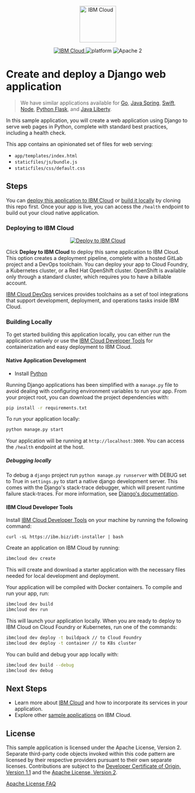 <p align="center">
    <a href="https://cloud.ibm.com">
        <img src="https://landscape.cncf.io/logos/ibm-cloud-kcsp.svg" height="100" alt="IBM Cloud">
    </a>
</p>


<p align="center">
    <a href="https://cloud.ibm.com">
    <img src="https://img.shields.io/badge/IBM%20Cloud-powered-blue.svg" alt="IBM Cloud">
    </a>
    <img src="https://img.shields.io/badge/platform-django-lightgrey.svg?style=flat" alt="platform">
    <img src="https://img.shields.io/badge/license-Apache2-blue.svg?style=flat" alt="Apache 2">
</p>


# Create and deploy a Django web application

> We have similar applications available for [Go](https://github.com/IBM/go-web-app), [Java Spring](https://github.com/IBM/spring-web-app), [Swift](https://github.com/IBM/swift-web-app), [Node](https://github.com/IBM/nodejs-web-app), [Python Flask](https://github.com/IBM/flask-web-app), and [Java Liberty](https://github.com/IBM/java-liberty-web-app).

In this sample application, you will create a web application using Django to serve web pages in Python, complete with standard best practices, including a health check.

This app contains an opinionated set of files for web serving:

- `app/templates/index.html`
- `staticfiles/js/bundle.js`
- `staticfiles/css/default.css`

## Steps

You can [deploy this application to IBM Cloud](https://cloud.ibm.com/developer/appservice/create-app?starterKit=f9368df2-3939-35e0-b8f9-01462eed8bc4) or [build it locally](#building-locally) by cloning this repo first. Once your app is live, you can access the `/health` endpoint to build out your cloud native application.

### Deploying to IBM Cloud

<p align="center">
    <a href="https://cloud.ibm.com/developer/appservice/create-app?starterKit=f9368df2-3939-35e0-b8f9-01462eed8bc4">
    <img src="https://cloud.ibm.com/devops/setup/deploy/button_x2.png" alt="Deploy to IBM Cloud">
    </a>
</p>

Click **Deploy to IBM Cloud** to deploy this same application to IBM Cloud. This option creates a deployment pipeline, complete with a hosted GitLab project and a DevOps toolchain. You can deploy your app to Cloud Foundry, a Kubernetes cluster, or a Red Hat OpenShift cluster. OpenShift is available only through a standard cluster, which requires you to have a billable account.

[IBM Cloud DevOps](https://www.ibm.com/cloud/devops) services provides toolchains as a set of tool integrations that support development, deployment, and operations tasks inside IBM Cloud.

### Building Locally

To get started building this application locally, you can either run the application natively or use the [IBM Cloud Developer Tools](https://cloud.ibm.com/docs/cli?topic=cloud-cli-getting-started) for containerization and easy deployment to IBM Cloud.

#### Native Application Development

* Install [Python](https://www.python.org/downloads/)

Running Django applications has been simplified with a `manage.py` file to avoid dealing with configuring environment variables to run your app. From your project root, you can download the project dependencies with:

```bash
pip install -r requirements.txt
```

To run your application locally:

```bash
python manage.py start
```

Your application will be running at `http://localhost:3000`.  You can access the `/health` endpoint at the host.

##### Debugging locally
To debug a `django` project run `python manage.py runserver` with DEBUG set to True in `settings.py` to start a native django development server. This comes with the Django's stack-trace debugger, which will present runtime failure stack-traces. For more information, see [Django's documentation](https://docs.djangoproject.com/en/2.0/ref/settings/).

#### IBM Cloud Developer Tools

Install [IBM Cloud Developer Tools](https://cloud.ibm.com/docs/cli?topic=cloud-cli-getting-started) on your machine by running the following command:
```
curl -sL https://ibm.biz/idt-installer | bash
```

Create an application on IBM Cloud by running:

```bash
ibmcloud dev create
```

This will create and download a starter application with the necessary files needed for local development and deployment.

Your application will be compiled with Docker containers. To compile and run your app, run:

```bash
ibmcloud dev build
ibmcloud dev run
```

This will launch your application locally. When you are ready to deploy to IBM Cloud on Cloud Foundry or Kubernetes, run one of the commands:

```bash
ibmcloud dev deploy -t buildpack // to Cloud Foundry
ibmcloud dev deploy -t container // to K8s cluster
```

You can build and debug your app locally with:

```bash
ibmcloud dev build --debug
ibmcloud dev debug
```

## Next Steps
* Learn more about [IBM Cloud](https://cloud.ibm.com) and how to incorporate its services in your application.
* Explore other [sample applications](https://cloud.ibm.com/developer/appservice/starter-kits) on IBM Cloud.

## License

This sample application is licensed under the Apache License, Version 2. Separate third-party code objects invoked within this code pattern are licensed by their respective providers pursuant to their own separate licenses. Contributions are subject to the [Developer Certificate of Origin, Version 1.1](https://developercertificate.org/) and the [Apache License, Version 2](https://www.apache.org/licenses/LICENSE-2.0.txt).

[Apache License FAQ](https://www.apache.org/foundation/license-faq.html#WhatDoesItMEAN)

